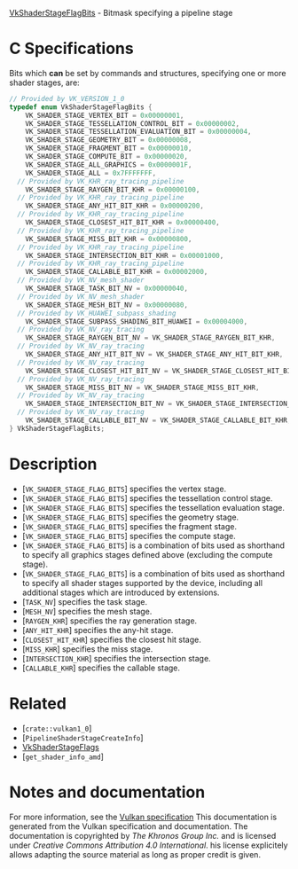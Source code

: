 [VkShaderStageFlagBits](https://www.khronos.org/registry/vulkan/specs/1.3-extensions/man/html/VkShaderStageFlagBits.html) - Bitmask specifying a pipeline stage

# C Specifications
Bits which  **can**  be set by commands and structures, specifying one or more
shader stages, are:
```c
// Provided by VK_VERSION_1_0
typedef enum VkShaderStageFlagBits {
    VK_SHADER_STAGE_VERTEX_BIT = 0x00000001,
    VK_SHADER_STAGE_TESSELLATION_CONTROL_BIT = 0x00000002,
    VK_SHADER_STAGE_TESSELLATION_EVALUATION_BIT = 0x00000004,
    VK_SHADER_STAGE_GEOMETRY_BIT = 0x00000008,
    VK_SHADER_STAGE_FRAGMENT_BIT = 0x00000010,
    VK_SHADER_STAGE_COMPUTE_BIT = 0x00000020,
    VK_SHADER_STAGE_ALL_GRAPHICS = 0x0000001F,
    VK_SHADER_STAGE_ALL = 0x7FFFFFFF,
  // Provided by VK_KHR_ray_tracing_pipeline
    VK_SHADER_STAGE_RAYGEN_BIT_KHR = 0x00000100,
  // Provided by VK_KHR_ray_tracing_pipeline
    VK_SHADER_STAGE_ANY_HIT_BIT_KHR = 0x00000200,
  // Provided by VK_KHR_ray_tracing_pipeline
    VK_SHADER_STAGE_CLOSEST_HIT_BIT_KHR = 0x00000400,
  // Provided by VK_KHR_ray_tracing_pipeline
    VK_SHADER_STAGE_MISS_BIT_KHR = 0x00000800,
  // Provided by VK_KHR_ray_tracing_pipeline
    VK_SHADER_STAGE_INTERSECTION_BIT_KHR = 0x00001000,
  // Provided by VK_KHR_ray_tracing_pipeline
    VK_SHADER_STAGE_CALLABLE_BIT_KHR = 0x00002000,
  // Provided by VK_NV_mesh_shader
    VK_SHADER_STAGE_TASK_BIT_NV = 0x00000040,
  // Provided by VK_NV_mesh_shader
    VK_SHADER_STAGE_MESH_BIT_NV = 0x00000080,
  // Provided by VK_HUAWEI_subpass_shading
    VK_SHADER_STAGE_SUBPASS_SHADING_BIT_HUAWEI = 0x00004000,
  // Provided by VK_NV_ray_tracing
    VK_SHADER_STAGE_RAYGEN_BIT_NV = VK_SHADER_STAGE_RAYGEN_BIT_KHR,
  // Provided by VK_NV_ray_tracing
    VK_SHADER_STAGE_ANY_HIT_BIT_NV = VK_SHADER_STAGE_ANY_HIT_BIT_KHR,
  // Provided by VK_NV_ray_tracing
    VK_SHADER_STAGE_CLOSEST_HIT_BIT_NV = VK_SHADER_STAGE_CLOSEST_HIT_BIT_KHR,
  // Provided by VK_NV_ray_tracing
    VK_SHADER_STAGE_MISS_BIT_NV = VK_SHADER_STAGE_MISS_BIT_KHR,
  // Provided by VK_NV_ray_tracing
    VK_SHADER_STAGE_INTERSECTION_BIT_NV = VK_SHADER_STAGE_INTERSECTION_BIT_KHR,
  // Provided by VK_NV_ray_tracing
    VK_SHADER_STAGE_CALLABLE_BIT_NV = VK_SHADER_STAGE_CALLABLE_BIT_KHR,
} VkShaderStageFlagBits;
```

# Description
- [`VK_SHADER_STAGE_FLAG_BITS`] specifies the vertex stage.
- [`VK_SHADER_STAGE_FLAG_BITS`] specifies the tessellation control stage.
- [`VK_SHADER_STAGE_FLAG_BITS`] specifies the tessellation evaluation stage.
- [`VK_SHADER_STAGE_FLAG_BITS`] specifies the geometry stage.
- [`VK_SHADER_STAGE_FLAG_BITS`] specifies the fragment stage.
- [`VK_SHADER_STAGE_FLAG_BITS`] specifies the compute stage.
- [`VK_SHADER_STAGE_FLAG_BITS`] is a combination of bits used as shorthand to specify all graphics stages defined above (excluding the compute stage).
- [`VK_SHADER_STAGE_FLAG_BITS`] is a combination of bits used as shorthand to specify all shader stages supported by the device, including all additional stages which are introduced by extensions.
- [`TASK_NV`] specifies the task stage.
- [`MESH_NV`] specifies the mesh stage.
- [`RAYGEN_KHR`] specifies the ray generation stage.
- [`ANY_HIT_KHR`] specifies the any-hit stage.
- [`CLOSEST_HIT_KHR`] specifies the closest hit stage.
- [`MISS_KHR`] specifies the miss stage.
- [`INTERSECTION_KHR`] specifies the intersection stage.
- [`CALLABLE_KHR`] specifies the callable stage.

# Related
- [`crate::vulkan1_0`]
- [`PipelineShaderStageCreateInfo`]
- [VkShaderStageFlags]()
- [`get_shader_info_amd`]

# Notes and documentation
For more information, see the [Vulkan specification](https://www.khronos.org/registry/vulkan/specs/1.3-extensions/html/vkspec.html)
This documentation is generated from the Vulkan specification and documentation.
The documentation is copyrighted by *The Khronos Group Inc.* and is licensed under *Creative Commons Attribution 4.0 International*.
his license explicitely allows adapting the source material as long as proper credit is given.
        